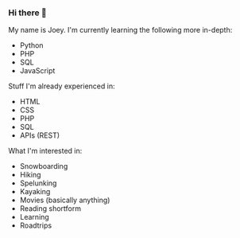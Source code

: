 ### Hi there 👋

My name is Joey. I'm currently learning the following more in-depth:

- Python
- PHP
- SQL
- JavaScript

Stuff I'm already experienced in:

- HTML
- CSS
- PHP
- SQL
- APIs (REST)

What I'm interested in:

- Snowboarding
- Hiking
- Spelunking
- Kayaking
- Movies (basically anything)
- Reading shortform
- Learning
- Roadtrips

